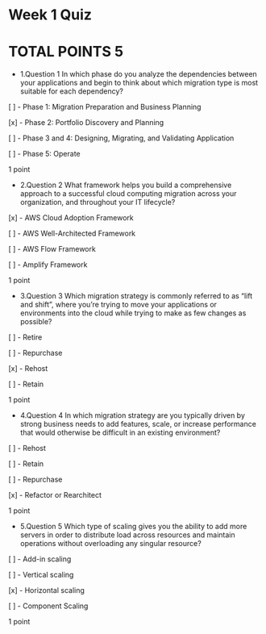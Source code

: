 # Week 1 Quiz

# TOTAL POINTS 5

- 1.Question 1
In which phase do you analyze the dependencies between your applications and begin to think about which migration type is most suitable for each dependency?


[ ] - Phase 1: Migration Preparation and Business Planning


[x] - P​hase 2: Portfolio Discovery and Planning


[ ] - P​hase 3 and 4: Designing, Migrating, and Validating Application


[ ] - P​hase 5: Operate

1 point

- 2.Question 2
What framework helps you build a comprehensive approach to a successful cloud computing migration across your organization, and throughout your IT lifecycle?


[x] - AWS Cloud Adoption Framework


[ ] - AWS Well-Architected Framework


[ ] - AWS Flow Framework


[ ] - Amplify Framework

1 point

- 3.Question 3
Which migration strategy is commonly referred to as “lift and shift”, where you’re trying to move your applications or environments into the cloud while trying to make as few changes as possible?


[ ] - Retire


[ ] - Repurchase


[x] - Rehost


[ ] - Retain

1 point

- 4.Question 4
In which migration strategy are you typically driven by strong business needs to add features, scale, or increase performance that would otherwise be difficult in an existing environment?


[ ] - Rehost


[ ] - Retain


[ ] - Repurchase


[x] - Refactor or Rearchitect

1 point

- 5.Question 5
Which type of scaling gives you the ability to add more servers in order to distribute load across resources and maintain operations without overloading any singular resource?


[ ] - Add-in scaling


[ ] - Vertical scaling


[x] - Horizontal scaling


[ ] - Component Scaling

1 point
